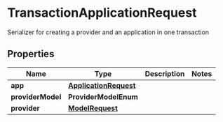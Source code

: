 

# TransactionApplicationRequest

Serializer for creating a provider and an application in one transaction

## Properties

| Name | Type | Description | Notes |
|------------ | ------------- | ------------- | -------------|
|**app** | [**ApplicationRequest**](ApplicationRequest.md) |  |  |
|**providerModel** | **ProviderModelEnum** |  |  |
|**provider** | [**ModelRequest**](ModelRequest.md) |  |  |



